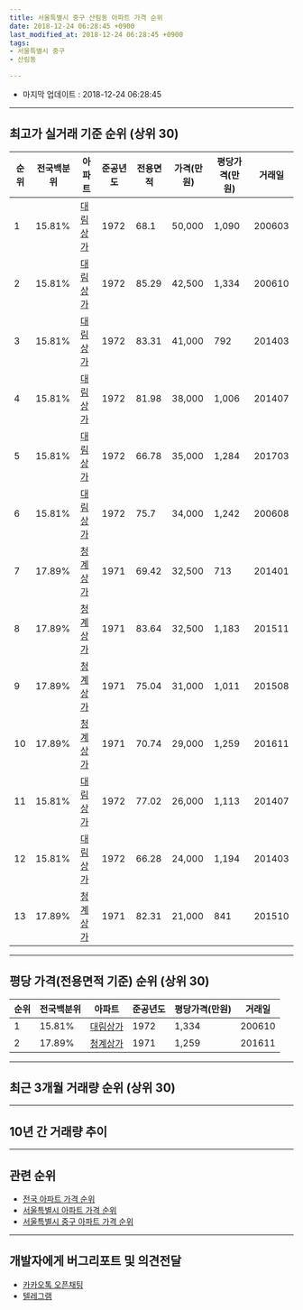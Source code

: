 ```yaml
---
title: 서울특별시 중구 산림동 아파트 가격 순위
date: 2018-12-24 06:28:45 +0900
last_modified_at: 2018-12-24 06:28:45 +0900
tags:
- 서울특별시 중구
- 산림동

---
```


* 마지막 업데이트 : 2018-12-24 06:28:45

---

## 최고가 실거래 기준 순위 (상위 30)


|순위|전국백분위|아파트|준공년도|전용면적|가격(만원)|평당가격(만원)|거래일|
|---|---|---|---|---|---|---|---|
|1|15.81%|[대림상가](https://search.naver.com/search.naver?query=%EC%84%9C%EC%9A%B8%ED%8A%B9%EB%B3%84%EC%8B%9C+%EC%A4%91%EA%B5%AC+%EC%82%B0%EB%A6%BC%EB%8F%99+%EB%8C%80%EB%A6%BC%EC%83%81%EA%B0%80)|1972|68.1|50,000|1,090|200603|
|2|15.81%|[대림상가](https://search.naver.com/search.naver?query=%EC%84%9C%EC%9A%B8%ED%8A%B9%EB%B3%84%EC%8B%9C+%EC%A4%91%EA%B5%AC+%EC%82%B0%EB%A6%BC%EB%8F%99+%EB%8C%80%EB%A6%BC%EC%83%81%EA%B0%80)|1972|85.29|42,500|1,334|200610|
|3|15.81%|[대림상가](https://search.naver.com/search.naver?query=%EC%84%9C%EC%9A%B8%ED%8A%B9%EB%B3%84%EC%8B%9C+%EC%A4%91%EA%B5%AC+%EC%82%B0%EB%A6%BC%EB%8F%99+%EB%8C%80%EB%A6%BC%EC%83%81%EA%B0%80)|1972|83.31|41,000|792|201403|
|4|15.81%|[대림상가](https://search.naver.com/search.naver?query=%EC%84%9C%EC%9A%B8%ED%8A%B9%EB%B3%84%EC%8B%9C+%EC%A4%91%EA%B5%AC+%EC%82%B0%EB%A6%BC%EB%8F%99+%EB%8C%80%EB%A6%BC%EC%83%81%EA%B0%80)|1972|81.98|38,000|1,006|201407|
|5|15.81%|[대림상가](https://search.naver.com/search.naver?query=%EC%84%9C%EC%9A%B8%ED%8A%B9%EB%B3%84%EC%8B%9C+%EC%A4%91%EA%B5%AC+%EC%82%B0%EB%A6%BC%EB%8F%99+%EB%8C%80%EB%A6%BC%EC%83%81%EA%B0%80)|1972|66.78|35,000|1,284|201703|
|6|15.81%|[대림상가](https://search.naver.com/search.naver?query=%EC%84%9C%EC%9A%B8%ED%8A%B9%EB%B3%84%EC%8B%9C+%EC%A4%91%EA%B5%AC+%EC%82%B0%EB%A6%BC%EB%8F%99+%EB%8C%80%EB%A6%BC%EC%83%81%EA%B0%80)|1972|75.7|34,000|1,242|200608|
|7|17.89%|[청계상가](https://search.naver.com/search.naver?query=%EC%84%9C%EC%9A%B8%ED%8A%B9%EB%B3%84%EC%8B%9C+%EC%A4%91%EA%B5%AC+%EC%82%B0%EB%A6%BC%EB%8F%99+%EC%B2%AD%EA%B3%84%EC%83%81%EA%B0%80)|1971|69.42|32,500|713|201401|
|8|17.89%|[청계상가](https://search.naver.com/search.naver?query=%EC%84%9C%EC%9A%B8%ED%8A%B9%EB%B3%84%EC%8B%9C+%EC%A4%91%EA%B5%AC+%EC%82%B0%EB%A6%BC%EB%8F%99+%EC%B2%AD%EA%B3%84%EC%83%81%EA%B0%80)|1971|83.64|32,500|1,183|201511|
|9|17.89%|[청계상가](https://search.naver.com/search.naver?query=%EC%84%9C%EC%9A%B8%ED%8A%B9%EB%B3%84%EC%8B%9C+%EC%A4%91%EA%B5%AC+%EC%82%B0%EB%A6%BC%EB%8F%99+%EC%B2%AD%EA%B3%84%EC%83%81%EA%B0%80)|1971|75.04|31,000|1,011|201508|
|10|17.89%|[청계상가](https://search.naver.com/search.naver?query=%EC%84%9C%EC%9A%B8%ED%8A%B9%EB%B3%84%EC%8B%9C+%EC%A4%91%EA%B5%AC+%EC%82%B0%EB%A6%BC%EB%8F%99+%EC%B2%AD%EA%B3%84%EC%83%81%EA%B0%80)|1971|70.74|29,000|1,259|201611|
|11|15.81%|[대림상가](https://search.naver.com/search.naver?query=%EC%84%9C%EC%9A%B8%ED%8A%B9%EB%B3%84%EC%8B%9C+%EC%A4%91%EA%B5%AC+%EC%82%B0%EB%A6%BC%EB%8F%99+%EB%8C%80%EB%A6%BC%EC%83%81%EA%B0%80)|1972|77.02|26,000|1,113|201407|
|12|15.81%|[대림상가](https://search.naver.com/search.naver?query=%EC%84%9C%EC%9A%B8%ED%8A%B9%EB%B3%84%EC%8B%9C+%EC%A4%91%EA%B5%AC+%EC%82%B0%EB%A6%BC%EB%8F%99+%EB%8C%80%EB%A6%BC%EC%83%81%EA%B0%80)|1972|66.28|24,000|1,194|201403|
|13|17.89%|[청계상가](https://search.naver.com/search.naver?query=%EC%84%9C%EC%9A%B8%ED%8A%B9%EB%B3%84%EC%8B%9C+%EC%A4%91%EA%B5%AC+%EC%82%B0%EB%A6%BC%EB%8F%99+%EC%B2%AD%EA%B3%84%EC%83%81%EA%B0%80)|1971|82.31|21,000|841|201510|


---

## 평당 가격(전용면적 기준) 순위 (상위 30)


|순위|전국백분위|아파트|준공년도|평당가격(만원)|거래일|
|---|---|---|---|---|---|
|1|15.81%|[대림상가](https://search.naver.com/search.naver?query=%EC%84%9C%EC%9A%B8%ED%8A%B9%EB%B3%84%EC%8B%9C+%EC%A4%91%EA%B5%AC+%EC%82%B0%EB%A6%BC%EB%8F%99+%EB%8C%80%EB%A6%BC%EC%83%81%EA%B0%80)|1972|1,334|200610|
|2|17.89%|[청계상가](https://search.naver.com/search.naver?query=%EC%84%9C%EC%9A%B8%ED%8A%B9%EB%B3%84%EC%8B%9C+%EC%A4%91%EA%B5%AC+%EC%82%B0%EB%A6%BC%EB%8F%99+%EC%B2%AD%EA%B3%84%EC%83%81%EA%B0%80)|1971|1,259|201611|


---

## 최근 3개월 거래량 순위 (상위 30)


<div style="width:100%;">
    <canvas id="deal_count_ranking" height="250"></canvas>
</div>


<script>
new Chart(document.getElementById("deal_count_ranking"), {
    type: 'horizontalBar',
    data: {
        labels: ['대림상가'],
        datasets: [{
            label: '실거래 수',
            data: [1],
            borderColor: "rgba(255, 0, 128, 1)",
            backgroundColor: "rgba(255, 0, 128, 0.5)",
            fill: false,
        }]
    },
    options: {
        responsive: true,
        title: {
            display: true,
            text: '최근 3개월 거래량 순위'
        },
        tooltips: {
            mode: 'index',
            intersect: false,
            callbacks: {
                title: function(tooltipItems, data) {
                    return "실거래 수:";
                },
                label: function(tooltipItem, data) {
                    return data.labels[tooltipItem.index] + ": " + tooltipItem.xLabel;
                }
            }
        },
        hover: {
            mode: 'nearest',
            intersect: true
        },
        scales: {
            xAxes: [{
                display: true,
                scaleLabel: {
                    display: true,
                    labelString: '실거래 수'
                },
                ticks: {
                    suggestedMin: 0,
                }
            }],
            yAxes: [{
                display: true,
                ticks: {
                    autoSkip: false,
                    callback: function(value, index, values) {
                        if (value.length > 15)
                            return value.substr(0, 13) + "...";
                        else
                            return value;
                    }
                },
                scaleLabel: {
                    display: false,
                }
            }]
        }
    }
});

</script>


---

## 10년 간 거래량 추이


<div style="width:100%;">
    <canvas id="deal_progress" height="250"></canvas>
</div>

<script>
new Chart(document.getElementById("deal_progress"), {
    type: 'line',
    data: {
        labels: ['200812','200901','200902','200903','200904','200905','200906','200907','200908','200909','200910','200911','200912','201001','201002','201003','201004','201005','201006','201007','201008','201009','201010','201011','201012','201101','201102','201103','201104','201105','201106','201107','201108','201109','201110','201111','201112','201201','201202','201203','201204','201205','201206','201207','201208','201209','201210','201211','201212','201301','201302','201303','201304','201305','201306','201307','201308','201309','201310','201311','201312','201401','201402','201403','201404','201405','201406','201407','201408','201409','201410','201411','201412','201501','201502','201503','201504','201505','201506','201507','201508','201509','201510','201511','201512','201601','201602','201603','201604','201605','201606','201607','201608','201609','201610','201611','201612','201701','201702','201703','201704','201705','201706','201707','201708','201709','201710','201711','201712','201801','201802','201803','201804','201805','201806','201807','201808','201809','201810','201811','201812'],
        datasets: [{
            label: '실거래 수',
            pointRadius: 1,
            data: [0, 0, 0, 0, 0, 0, 0, 0, 0, 1, 0, 0, 0, 0, 1, 0, 0, 0, 0, 0, 0, 0, 0, 0, 0, 0, 0, 0, 0, 0, 0, 0, 0, 0, 0, 0, 0, 0, 0, 0, 0, 0, 0, 0, 0, 0, 0, 0, 0, 0, 0, 0, 0, 0, 0, 0, 1, 0, 0, 0, 0, 1, 0, 2, 0, 0, 0, 2, 0, 1, 0, 0, 0, 0, 1, 0, 0, 0, 0, 0, 1, 0, 1, 1, 0, 0, 0, 1, 0, 0, 0, 0, 0, 0, 0, 1, 0, 0, 0, 1, 1, 1, 3, 0, 1, 1, 0, 0, 1, 0, 1, 0, 0, 0, 0, 1, 0, 0, 1, 0, 0],
            borderColor: "rgba(255, 201, 14, 1)",
            backgroundColor: "rgba(255, 201, 14, 0.5)",
            fill: true,
        }]
    },
    options: {
        responsive: true,
        title: {
            display: true,
            text: '10년간 거래량 추이'
        },
        tooltips: {
            mode: 'index',
            intersect: false,
        },
        hover: {
            mode: 'nearest',
            intersect: true
        },
        scales: {
            xAxes: [{
                display: true,
                scaleLabel: {
                    display: true,
                    labelString: '년/월'
                }
            }],
            yAxes: [{
                display: true,
                ticks: {
                    suggestedMin: 0,
                },
                scaleLabel: {
                    display: true,
                    labelString: '실거래 수'
                }
            }]
        }
    }
});

</script>


---

## 관련 순위

- [전국 아파트 가격 순위](https://inasie.github.io/apt-ranking/전국)
- [서울특별시 아파트 가격 순위](https://inasie.github.io/apt-ranking/서울특별시)
- [서울특별시 중구 아파트 가격 순위](https://inasie.github.io/apt-ranking/서울특별시-중구)


---

## 개발자에게 버그리포트 및 의견전달

- [카카오톡 오픈채팅](https://open.kakao.com/o/gLJUAP4)
- [텔레그램](https://t.me/inasie)

